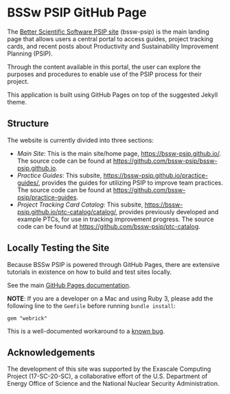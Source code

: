# BSSw PSIP GitHub Page

The [Better Scientific Software PSIP site](https://bssw-psip.github.io/) (bssw-psip)
is the main landing page that allows users a central portal to access guides,
project tracking cards, and recent posts about Productivity and
Sustainability Improvement Planning (PSIP).

Through the content available in this portal, the user can explore the purposes
and procedures to enable use of the PSIP process for their project.

This application is built using GitHub Pages on top of the suggested Jekyll
theme.

## Structure

The website is currently divided into three sections:

- _Main Site_: This is the main site/home page, <https://bssw-psip.github.io/>. The source code can be found at <https://github.com/bssw-psip/bssw-psip.github.io>.
- _Practice Guides_: This subsite, <https://bssw-psip.github.io/practice-guides/>, provides the guides for utilizing PSIP to improve team practices. The source code can be found at <https://github.com/bssw-psip/practice-guides>.
- _Project Tracking Card Catalog_: This subsite, <https://bssw-psip.github.io/ptc-catalog/catalog/>, provides previously developed and example PTCs, for use in tracking improvement progress. The source code can be found at <https://github.com/bssw-psip/ptc-catalog>.

## Locally Testing the Site

Because BSSw PSIP is powered through GitHub Pages, there are extensive tutorials
in existence on how to build and test sites locally.

See the main [GitHub Pages documentation](https://docs.github.com/en/pages/setting-up-a-github-pages-site-with-jekyll/testing-your-github-pages-site-locally-with-jekyll).

**NOTE**: If you are a developer on a Mac and using Ruby 3, please add the
following line to the `Gemfile` before running `bundle install`:
```
gem "webrick"
```
This is a well-documented workaround to a [known bug](https://github.com/jekyll/jekyll/issues/8523).

## Acknowledgements

The development of this site was supported by the Exascale Computing Project
(17-SC-20-SC), a collaborative effort of the U.S. Department of Energy
Office of Science and the National Nuclear Security Administration.
